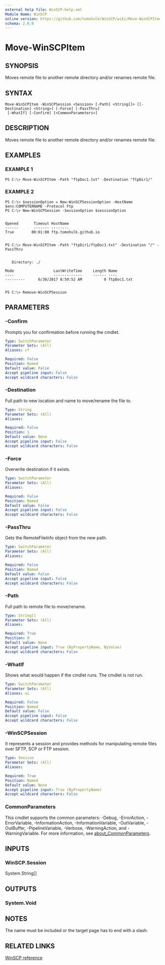 ```yaml
---
external help file: WinSCP-help.xml
Module Name: WinSCP
online version: https://github.com/tomohulk/WinSCP/wiki/Move-WinSCPItem
schema: 2.0.0
---
```


# Move-WinSCPItem

## SYNOPSIS
Moves remote file to another remote directory and/or renames remote file.

## SYNTAX

```
Move-WinSCPItem -WinSCPSession <Session> [-Path] <String[]> [[-Destination] <String>] [-Force] [-PassThru]
 [-WhatIf] [-Confirm] [<CommonParameters>]
```

## DESCRIPTION
Moves remote file to another remote directory and/or renames remote file.

## EXAMPLES

### EXAMPLE 1
```
PS C:\> Move-WinSCPItem -Path "ftpDoc1.txt" -Destination "ftpDir1/"
```

### EXAMPLE 2
```
PS C:\> $sessionOption = New-WinSCPSessionOption -HostName $env:COMPUTERNAME -Protocol Ftp
PS C:\> New-WinSCPSession -SessionOption $sessionOption


Opened       Timeout HostName
------       ------- --------
True        00:01:00 ftp.tomohulk.github.io


PS C:\> Move-WinSCPItem -Path "ftpDir1/ftpDoc1.txt" -Destination "/" -PassThru


   Directory: ./

Mode                  LastWriteTime     Length Name
----                  -------------     ------ ----
---------      6/30/2017 8:50:52 AM          0 ftpDoc1.txt


PS C:\> Remove-WinSCPSession
```

## PARAMETERS

### -Confirm
Prompts you for confirmation before running the cmdlet.

```yaml
Type: SwitchParameter
Parameter Sets: (All)
Aliases: cf

Required: False
Position: Named
Default value: False
Accept pipeline input: False
Accept wildcard characters: False
```

### -Destination
Full path to new location and name to move/rename the file to.

```yaml
Type: String
Parameter Sets: (All)
Aliases:

Required: False
Position: 1
Default value: None
Accept pipeline input: False
Accept wildcard characters: False
```

### -Force
Overwrite destination if it exists.

```yaml
Type: SwitchParameter
Parameter Sets: (All)
Aliases:

Required: False
Position: Named
Default value: False
Accept pipeline input: False
Accept wildcard characters: False
```

### -PassThru
Gets the RemoteFileInfo object from the new path.

```yaml
Type: SwitchParameter
Parameter Sets: (All)
Aliases:

Required: False
Position: Named
Default value: False
Accept pipeline input: False
Accept wildcard characters: False
```

### -Path
Full path to remote file to move/rename.

```yaml
Type: String[]
Parameter Sets: (All)
Aliases:

Required: True
Position: 0
Default value: None
Accept pipeline input: True (ByPropertyName, ByValue)
Accept wildcard characters: False
```

### -WhatIf
Shows what would happen if the cmdlet runs.
The cmdlet is not run.

```yaml
Type: SwitchParameter
Parameter Sets: (All)
Aliases: wi

Required: False
Position: Named
Default value: False
Accept pipeline input: False
Accept wildcard characters: False
```

### -WinSCPSession
It represents a session and provides methods for manipulating remote files over SFTP, SCP or FTP session.

```yaml
Type: Session
Parameter Sets: (All)
Aliases:

Required: True
Position: Named
Default value: None
Accept pipeline input: True (ByPropertyName)
Accept wildcard characters: False
```

### CommonParameters
This cmdlet supports the common parameters: -Debug, -ErrorAction, -ErrorVariable, -InformationAction, -InformationVariable, -OutVariable, -OutBuffer, -PipelineVariable, -Verbose, -WarningAction, and -WarningVariable. For more information, see [about_CommonParameters](http://go.microsoft.com/fwlink/?LinkID=113216).

## INPUTS

### WinSCP.Session
System.String\[\]

## OUTPUTS

### System.Void

## NOTES
The name must be included or the target page has to end with a slash.

## RELATED LINKS

[WinSCP reference](https://winscp.net/eng/docs/library_session_movefile)

